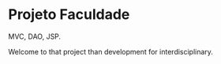 # Projeto Faculdade
MVC, DAO, JSP.

Welcome to that project than development for interdisciplinary.
